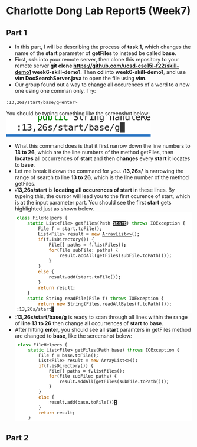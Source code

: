 # Charlotte Dong Lab Report5 (Week7)  
  
## Part 1  
* In this part, I will be describing the process of **task 1**, which changes the name of the **start** parameter of **getFiles** to instead be called **base**.  
* First, **ssh** into your remote server, then clone this repository to your remote server **git clone https://github.com/ucsd-cse15l-f22/skill-demo1 week6-skill-demo1**. Then **cd** into **week6-skill-demo1**, and use **vim DocSearchServer.java** to open the file using **vim**.  
* Our group found out a way to change all occurences of a word to a new one using one comman only. Try:  
```
:13,26s/start/base/g<enter>
```
You should be typing something like the screenshot below:  
![Image](lab6-screenshots/part1-command.png)  
* What this command does is that it first narrow down the line numbers to **13 to 26**, which are the line numbers of the method getFiles, then **locates** all occurrences of **start** and then **changes** every **start** it locates to **base**.  
* Let me break it down the command for you. **:13,26s/** is narrowing the range of search to line **13 to 26**, which is the line number of the method getFiles.  
* **:13,26s/start** is **locating all occurences of start** in these lines. By typeing this, the cursor will lead you to the first ocurence of start, which is at the input parameter part. You should see the first **start** gets highlighted just as shown below.  
![Image](lab6-screenshots/locating-start.png)  
* **:13,26s/start/base/g** is ready to scan through all lines within the range of **line 13 to 26** then change all occurrences of **start** to **base**.  
* After hitting **enter**, you should see all **start** paramters in getFiles method are changed to **base**, like the screenshot below:  
![Image](lab6-screenshots/part1-result.png)  
  
  
## Part 2
